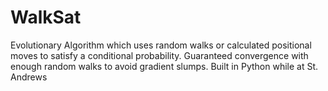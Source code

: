 # WalkSat

Evolutionary Algorithm which uses random walks or calculated positional moves to satisfy a conditional probability. Guaranteed convergence with enough random walks to avoid gradient slumps. Built in Python while at St. Andrews
